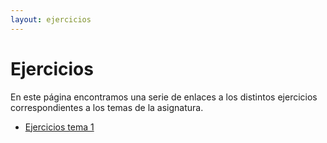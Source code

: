 ```yaml
---
layout: ejercicios
---
```


# Ejercicios

En este página encontramos una serie de enlaces a los distintos ejercicios correspondientes a los temas de la asignatura.

* [Ejercicios tema 1](ejerciciosTema1)
